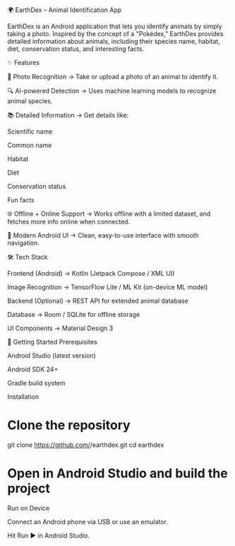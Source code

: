🌍 EarthDex – Animal Identification App

EarthDex is an Android application that lets you identify animals by simply taking a photo. Inspired by the concept of a "Pokédex," EarthDex provides detailed information about animals, including their species name, habitat, diet, conservation status, and interesting facts.

✨ Features

📸 Photo Recognition → Take or upload a photo of an animal to identify it.

🔍 AI-powered Detection → Uses machine learning models to recognize animal species.

📚 Detailed Information → Get details like:

Scientific name

Common name

Habitat

Diet

Conservation status

Fun facts

🌐 Offline + Online Support → Works offline with a limited dataset, and fetches more info online when connected.

📱 Modern Android UI → Clean, easy-to-use interface with smooth navigation.

🛠️ Tech Stack

Frontend (Android) → Kotlin (Jetpack Compose / XML UI)

Image Recognition → TensorFlow Lite / ML Kit (on-device ML model)

Backend (Optional) → REST API for extended animal database

Database → Room / SQLite for offline storage

UI Components → Material Design 3

🚀 Getting Started
Prerequisites

Android Studio (latest version)

Android SDK 24+

Gradle build system

Installation
# Clone the repository
git clone https://github.com/<your-username>/earthdex.git
cd earthdex

# Open in Android Studio and build the project

Run on Device

Connect an Android phone via USB or use an emulator.

Hit Run ▶️ in Android Studio.
